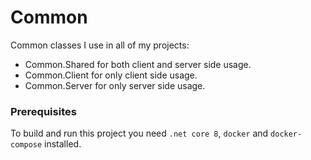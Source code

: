 Common
======

Common classes I use in all of my projects:

* Common.Shared for both client and server side usage.
* Common.Client for only client side usage.
* Common.Server for only server side usage.

### Prerequisites

To build and run this project you need `.net core 8`, `docker` and `docker-compose` installed.
